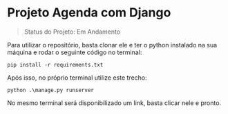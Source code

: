 # Projeto Agenda com Django #
> Status do Projeto: Em Andamento

Para utilizar o repositório, basta clonar ele e ter o python instalado na sua máquina e rodar o seguinte código no terminal:

 ```pip install -r requirements.txt```

Após isso, no próprio terminal utilize este trecho:

```python .\manage.py runserver```

No mesmo terminal será disponibilizado um link, basta clicar nele e pronto.
